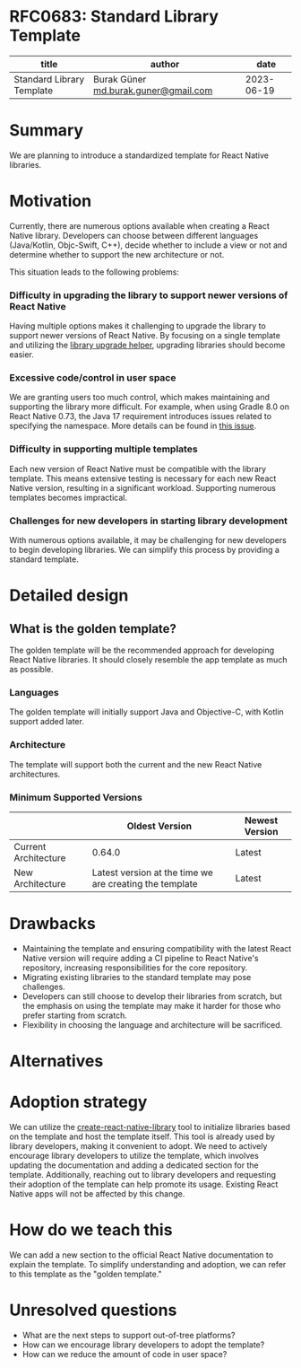 # RFC0683: Standard Library Template

| title | author | date |
| ----- | ------ | ---- |
| Standard Library Template | Burak Güner <md.burak.guner@gmail.com> | 2023-06-19 |

# Summary

We are planning to introduce a standardized template for React Native libraries.

# Motivation

Currently, there are numerous options available when creating a React Native library. Developers can choose between different languages (Java/Kotlin, Objc-Swift, C++), decide whether to include a view or not and determine whether to support the new architecture or not.

This situation leads to the following problems:

### Difficulty in upgrading the library to support newer versions of React Native

Having multiple options makes it challenging to upgrade the library to support newer versions of React Native. By focusing on a single template and utilizing the [library upgrade helper](https://github.com/react-native-community/rn-diff-lib-purge), upgrading libraries should become easier.

### Excessive code/control in user space

We are granting users too much control, which makes maintaining and supporting the library more difficult. For example, when using Gradle 8.0 on React Native 0.73, the Java 17 requirement introduces issues related to specifying the namespace. More details can be found in [this issue](https://github.com/callstack/react-native-builder-bob/issues/394).

### Difficulty in supporting multiple templates

Each new version of React Native must be compatible with the library template. This means extensive testing is necessary for each new React Native version, resulting in a significant workload. Supporting numerous templates becomes impractical.

### Challenges for new developers in starting library development

With numerous options available, it may be challenging for new developers to begin developing libraries. We can simplify this process by providing a standard template.

# Detailed design

## What is the golden template?

The golden template will be the recommended approach for developing React Native libraries. It should closely resemble the app template as much as possible.

### Languages

The golden template will initially support Java and Objective-C, with Kotlin support added later.

### Architecture

The template will support both the current and the new React Native architectures.

### Minimum Supported Versions

|  | Oldest Version | Newest Version |
| --- | --- | --- |
| Current Architecture | 0.64.0 | Latest |
| New Architecture | Latest version at the time we are creating the template | Latest |

# Drawbacks

- Maintaining the template and ensuring compatibility with the latest React Native version will require adding a CI pipeline to React Native's repository, increasing responsibilities for the core repository.
- Migrating existing libraries to the standard template may pose challenges.
- Developers can still choose to develop their libraries from scratch, but the emphasis on using the template may make it harder for those who prefer starting from scratch.
- Flexibility in choosing the language and architecture will be sacrificed.

# Alternatives

# Adoption strategy

We can utilize the [create-react-native-library](https://github.com/callstack/react-native-builder-bob) tool to initialize libraries based on the template and host the template itself. This tool is already used by library developers, making it convenient to adopt. We need to actively encourage library developers to utilize the template, which involves updating the documentation and adding a dedicated section for the template. Additionally, reaching out to library developers and requesting their adoption of the template can help promote its usage. Existing React Native apps will not be affected by this change.

# How do we teach this

We can add a new section to the official React Native documentation to explain the template. To simplify understanding and adoption, we can refer to this template as the "golden template."

# Unresolved questions

- What are the next steps to support out-of-tree platforms?
- How can we encourage library developers to adopt the template?
- How can we reduce the amount of code in user space?
